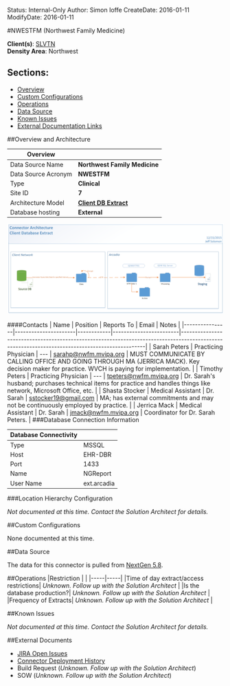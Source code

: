 Status: Internal-Only
Author: Simon Ioffe
CreateDate: 2016-01-11
ModifyDate: 2016-01-11


#NWESTFM (Northwest Family Medicine)

**Client(s)**: [SLVTN](../SLVTN.md)  
**Density Area**: Northwest   

## Sections:
* [Overview](#overview-and-architecture)
* [Custom Configurations](#custom-configurations)
* [Operations](#operations)
* [Data Source](#data-source)
* [Known Issues](#known-issues)
* [External Documentation Links](#external-documents)

##Overview and Architecture

| Overview ||
|-----|-----|
| Data Source Name| **Northwest Family Medicine** |
| Data Source Acronym| **NWESTFM** |
| Type | **Clinical** |
| Site ID | **7** |
| Architecture Model | [**Client DB Extract**](../../Tech_Delivery/Standard-Implementations/Client-DB-Extract.md)|
| Database hosting | **External** |

<a href="../../../img/Connector-Client-DB-Extract.png">![](../../img/Connector-Client-DB-Extract.png)</a>

####Contacts
| Name           | Position             | Reports To | Email                  | Notes                                                                                                                                         |
|----------------|----------------------|------------|------------------------|-----------------------------------------------------------------------------------------------------------------------------------------------|
| Sarah Peters   | Practicing Physician | ---        | sarahp@nwfm.mvipa.org  | MUST COMMUNICATE BY CALLING OFFICE AND GOING THROUGH MA (JERRICA MACK).  Key decision maker for practice.  WVCH is paying for implementation. |
| Timothy Peters | Practicing Physician | ---        | tpeters@nwfm.mvipa.org | Dr. Sarah's husband; purchases technical items for practice and handles things like network, Microsoft Office, etc.                           |
| Shasta Stocker | Medical Assistant    | Dr. Sarah  | sstocker19@gmail.com   | MA; has external commitments and may not be continuously employed by practice.                                                                |
| Jerrica Mack   | Medical Assistant    | Dr. Sarah  | jmack@nwfm.mvipa.org   | Coordinator for Dr. Sarah Peters.                                                                                                             |
###Database Connection Information  

|Database Connectivity||
|-----|-----|
|Type|MSSQL|
|Host|EHR-DBR|
|Port|1433|
|Name|NGReport|
|User Name|ext.arcadia|  


###Location Hierarchy Configuration

*Not documented at this time. Contact the Solution Architect for details.*

##Custom Configurations

None documented at this time. 

##Data Source

The data for this connector is pulled from [NextGen 5.8](../../Tech_Delivery/EHR-Documentation/NextGen.md).

##Operations
|Restriction | |
|-----|-----|
|Time of day extract/access restrictions| *Unknown. Follow up with the Solution Architect* |
|Is the database production?| *Unknown. Follow up with the Solution Architect*  |
|Frequency of Extracts| *Unknown. Follow up with the Solution Architect*  |

##Known Issues

*Not documented at this time. Contact the Solution Architect for details.*

##External Documents
- [JIRA Open Issues](https://jira.arcadiasolutions.com/issues/?jql=(labels%20%3D%20NWESTFM%20or%20%22Data%20Source%20Acronym%22%20~%20NWESTFM)%20and%20status%20!%3D%20Closed)
- [Connector Deployment History](https://github.com/arcadia/qdw/wiki/connector-version)
- Build Request (*Unknown. Follow up with the Solution Architect*)
- SOW (*Unknown. Follow up with the Solution Architect*)